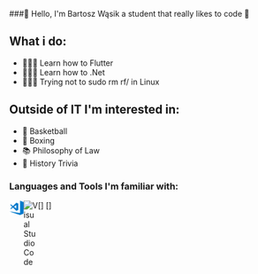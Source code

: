 ###🎉 Hello, I'm Bartosz Wąsik a student that really likes to code 🎉

## What i do:
 - 👨🏻‍💻 Learn how to Flutter
 - 👨🏻‍💻 Learn how to .Net
 - 👨🏻‍💻 Trying not to sudo rm rf/ in Linux
## Outside of IT I'm interested in:
 - 🏀 Basketball
 - 🥊 Boxing
 - 📚 Philosophy of Law
 - 📜 History Trivia

### Languages and Tools I'm familiar with:
[<img align="left" alt="Visual Studio Code" width="26px" src="https://raw.githubusercontent.com/github/explore/80688e429a7d4ef2fca1e82350fe8e3517d3494d/topics/visual-studio-code/visual-studio-code.png" />]
[<img align="left" alt="Visual Studio Code" width="26px" src="https://upload.wikimedia.org/wikipedia/commons/e/e2/Atom_1.0_icon.png" />]
